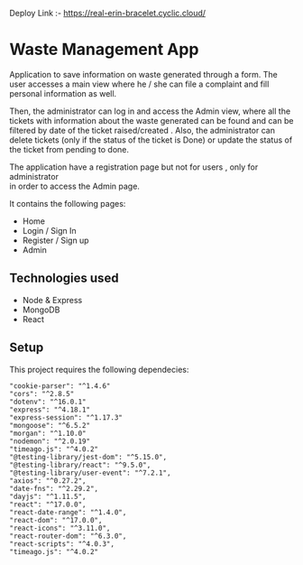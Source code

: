 Deploy Link :- https://real-erin-bracelet.cyclic.cloud/

# Waste Management App

Application to save information on waste generated through a form. The user accesses a main view where he / she can file a complaint and fill personal information as well.

Then, the administrator can log in and access the Admin view, where all the tickets with information about the waste generated can be found 
and can be filtered by date of the ticket raised/created . Also, the administrator can delete tickets (only if the status of the ticket is Done) or update the status of the ticket from pending to done.

The application have a registration page but not for users , only for administrator  
in order to access the Admin page. 

It contains the following pages:

  - Home
  - Login / Sign In
  - Register / Sign up
  - Admin

## Technologies used

- Node & Express
- MongoDB
- React

## Setup

This project requires the following dependecies:
    
    "cookie-parser": "^1.4.6"
    "cors": "^2.8.5"
    "dotenv": "^16.0.1"
    "express": "^4.18.1"
    "express-session": "^1.17.3"
    "mongoose": "^6.5.2"
    "morgan": "^1.10.0"
    "nodemon": "^2.0.19"
    "timeago.js": "^4.0.2"
    "@testing-library/jest-dom": "^5.15.0",
    "@testing-library/react": "^9.5.0",
    "@testing-library/user-event": "^7.2.1",
    "axios": "^0.27.2",
    "date-fns": "^2.29.2",
    "dayjs": "^1.11.5",
    "react": "^17.0.0",
    "react-date-range": "^1.4.0",
    "react-dom": "^17.0.0",
    "react-icons": "^3.11.0",
    "react-router-dom": "^6.3.0",
    "react-scripts": "^4.0.3",
    "timeago.js": "^4.0.2"
    



